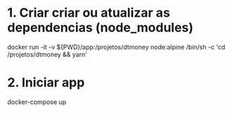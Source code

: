 # 1. Criar criar ou atualizar as dependencias (node_modules)
docker run -it -v ${PWD}/app:/projetos/dtmoney node:alpine /bin/sh -c 'cd /projetos/dtmoney && yarn'

# 2. Iniciar app
docker-compose up
